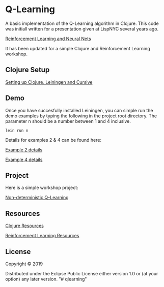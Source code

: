 # Q-Learning

A basic implementation of the Q-Learning algorithm in  Clojure. This code was initiall written for a presentation given at LispNYC several years ago.

[Reinforcement Learning and Neural Nets](https://www.slideshare.net/delaray/reinforcement-learning-and-artificial-neural-nets)

It has been updated for a simple Clojure and Reinforcement Learning workshop.

## Clojure Setup

[Setting up Clojure, Leiningen and Cursive](https://docs.google.com/document/d/1Lp0_vJ5VzjH66LjxRxo_p8hRhQJ4jXE9lfftpqpbZmU/edit#heading=h.syzuknz0oqm8)


## Demo

Once you have succesfully installed Leiningen, you can simple run the demo examples by typing the following in the project root directory. The parameter n should be a number between 1 and 4 inclusive.

    lein run n

Details for examples 2 & 4 can be found here:

[Example 2 details](https://docs.google.com/drawings/d/1hjFtYNT7IXQS2ObO9_6c1iNaV2eSF4boJfTmvzfbw3M)  

[Example 4 details](https://docs.google.com/drawings/d/1X6CWfZD7qz0FIBGY055t-wwfqRK3hpBH4gUiAW0XU4g)

## Project

Here is a simple workshop project:

[Non-deterministic Q-Learning](https://docs.google.com/document/d/1dgaWA-jEtcV6EWouSDdieMWtBBPTMq-Nvo-rrOz_uPM)

## Resources

[Clojure Resources](https://docs.google.com/document/d/1dgaWA-jEtcV6EWouSDdieMWtBBPTMq-Nvo-rrOz_uPM)

[Reinforcement Learning Resources](https://docs.google.com/document/d/1LPyKCQhN7qsn4GHszfXnq6G80zvxMpaxi6RJMQRgHKs)

## License

Copyright © 2019

Distributed under the Eclipse Public License either version 1.0 or (at
your option) any later version.
"# qlearning" 
